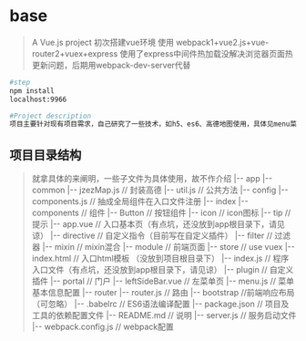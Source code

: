 # base
> A Vue.js project
> 初次搭建vue环境 使用 webpack1+vue2.js+vue-router2+vuex+express
> 使用了express中间件热加载没解决浏览器页面热更新问题，后期用webpack-dev-server代替

```bash
#step
npm install 
localhost:9966

#Project description
项目主要针对现有项目需求，自己研究了一些技术，如h5、es6、高德地图使用，具体见menu菜单及代码
```

## 项目目录结构 ##
> 就拿具体的来阐明，一些子文件为具体使用，故不作介绍
|-- app
    |-- common
        |-- jzezMap.js                 // 封装高德
        |-- util.js                    // 公共方法
    |-- config
        |-- components.js              // 抽成全局组件在入口文件注册
    |-- index
        |-- components                 // 组件
            |-- Button                      // 按钮组件
            |-- icon                        // icon图标
            |-- tip                         // 提示
            |-- app.vue                     // 入口基本页（有点坑，还没放到app根目录下，请见谅）
        |-- directive                   // 自定义指令（目前写在自定义插件）
        |-- filter                      // 过滤器
        |-- mixin                       // mixin混合
        |-- module                      // 前端页面
        |-- store                       // use vuex
        |-- index.html                  // 入口html模板 （没放到项目根目录下）
        |-- index.js                    // 程序入口文件（有点坑，还没放到app根目录下，请见谅）
    |-- plugin                          // 自定义插件
    |-- portal                          // 门户
        |-- leftSideBar.vue             // 左菜单页
        |-- menu.js                     // 菜单基本信息配置
    |-- router
        |-- router.js                   // 路由
|-- bootstrap                         //前端响应布局（可忽略）
|-- .babelrc                         // ES6语法编译配置
|-- package.json                     // 项目及工具的依赖配置文件
|-- README.md                        // 说明
|-- server.js                        // 服务启动文件
|-- webpack.config.js                // webpack配置


